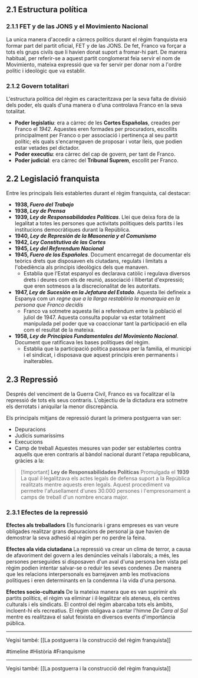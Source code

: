 ## 2.1 Estructura política

### 2.1.1 FET y de las JONS y el Movimiento Nacional
La unica manera d'accedir a càrrecs polítics durant el règim franquista era formar part del partit oficial, FET y de las JONS. De fet, Franco va forçar a tots els grups civils que li havien donat suport a fromar-hi part. De manera habitual, per referir-se a aquest partit conglomerat feia servir el nom de Movimiento, mateixa expressió que va fer servir per donar nom a l'ordre polític i ideològic que va establir.

### 2.1.2 Govern totalitari
L'estructura política del règim es caracteritzava per la seva falta de divisió dels poder, els quals d'una manera o d'una controlava Franco en la seva totalitat.
- **Poder legislatiu**: era a càrrec de les **Cortes Españolas**, creades per Franco el *1942*. Aquestes eren formades per procuradors, escollits principalment per Franco o per associació i pertinença al seu partit polític; els quals s'encarregaven de proposar i votar lleis, que podien estar vetades pel dictador.
- **Poder executiu**: era càrrec del cap de govern, per tant de Franco.
- **Poder judicial**: era càrrec del **Tribunal Suprem**, escollit per Franco.

## 2.2 Legislació franquista
Entre les principals lleis establertes durant el règim franquista, cal destacar:
- **1938, *Fuero del Trabajo***
- **1938, *Ley de Prensa***
- **1939, *Ley de Responsabilidades Políticas***. Llei que deixa fora de la legalitat a totes les persones que activitats polítiques dels partits i les institucions democràtiques durant la República.
- **1940, *Ley de Represión de la Masonería y el Comunismo***
- **1942, *Ley Constitutiva de las Cortes***
- **1945, *Ley del Referendum Nacional***
- **1945, *Fuero de los Españoles***. Document encarregat de documentar els teòrics drets que disposaven els ciutadans, regulats i limitats a l'obediència als principis ideològics dels que manaven.
	- Establia que l'Estat espanyol es declarava catòlic i regulava diversos drets i deures com els de reunió, associació i llibertat d'expressió; que eren sotmesos a la discrecionalitat de les autoritats.
- **1947, *Ley de Sucesión en la Jefatura del Estado***. Aquesta llei defineix a Espanya com un *regne que a la llarga restabliria la monarquia en la persona que Franco decidís*
	- Franco va sotmetre aquesta llei a referèndum entre la població el juliol de 1947. Aquesta consulta popular va estar totalment manipulada pel poder que va coaccionar tant la participació en ella com el resultat de la mateixa.
- **1958, *Ley de Principios Fundamentales del Movimiento Nacional***. Document que ratificava les bases polítiques del règim.
	- Establia que la participació política passava per la familia, el municipi i el sindicat, i disposava que aquest principis eren permanents i inalterables.


## 2.3 Repressió
Després del venciment de la Guerra Civil, Franco es va focalitzar el la repressió de tots els seus contraris. L'objectiu de la dictadura era sotmetre els derrotats i aniquilar la menor discrepància.

Els principals mitjans de repressió durant la primera postguerra van ser:
- Depuracions
- Judicis sumaríssims
- Execucions 
- Camp de treball
Aquestes mesures van poder ser establertes contra aquells que eren contraris al bàndol nacional durant l'etapa republicana, gràcies a la:
>[!important] **Ley de Responsabilidades Políticas**
> Promulgada el **1939**
> La qual il·legalitzava els actes legals de defensa suport a la República realitzats mentre aquests eren legals.
>  Aquest procediment va permetre l'afusellament d'unes 30.000 persones i l'empresonament a camps de treball d'un nombre encara major.

### 2.3.1 Efectes de la repressió

**Efectes als treballadors**
Els funcionaris i grans empreses es van veure obligades realitzar grans depuracions de personal ja que havien de demostrar la seva adhesió al règim per no perdre la feina.

**Efectes ala vida ciutadana**
La repressió va crear un clima de terror, a causa de afavoriment del govern a les denúncies veïnals i laborals; a més, les persones perseguides si disposaven d'un aval d'una persona ben vista pel règim podien intentar salvar-se o reduir les seves condenes .De manera que les relacions interpersonals es barrejaven amb les motivacions polítiques i eren determinants en la condemna i la vida d'una persona. 

**Efectes socio-culturals**
De la mateixa manera que es van suprimir els partits polítics, el règim va eliminar i il·legalitzar els ateneus, els centres culturals i els sindicats.
El control del règim abarcaba tots els àmbits, incloent-hi els recreatius. El règim obligava a cantar l'himne *De Cara al Sol* mentre es realitzava el salut feixista en diversos events d'importància pública.
___
Vegisi també: [[La postguerra i la construcció del règim franquista]]

#timeline #Història #Franquisme  
___
Vegisi també: [[La postguerra i la construcció del règim franquista]]